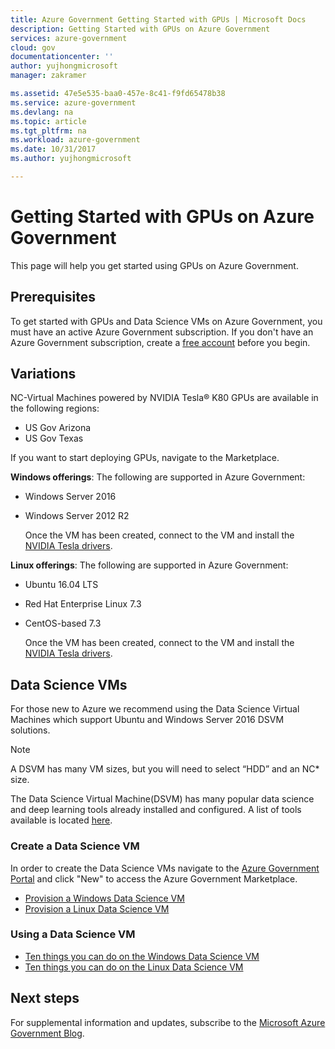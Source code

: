 ```yaml
---
title: Azure Government Getting Started with GPUs | Microsoft Docs
description: Getting Started with GPUs on Azure Government
services: azure-government
cloud: gov
documentationcenter: ''
author: yujhongmicrosoft
manager: zakramer

ms.assetid: 47e5e535-baa0-457e-8c41-f9fd65478b38
ms.service: azure-government
ms.devlang: na
ms.topic: article
ms.tgt_pltfrm: na
ms.workload: azure-government
ms.date: 10/31/2017
ms.author: yujhongmicrosoft

---
```


# Getting Started with GPUs on Azure Government
This page will help you get started using GPUs on Azure Government. 
## Prerequisites
To get started with GPUs and Data Science VMs on Azure Government, you must have an active Azure Government subscription.
If you don't have an Azure Government subscription, create a [free account](https://azure.microsoft.com/overview/clouds/government/) before you begin.

## Variations
NC-Virtual Machines powered by NVIDIA Tesla® K80 GPUs are available in the following regions:
- US Gov Arizona
- US Gov Texas

If you want to start deploying GPUs, navigate to the Marketplace.

**Windows offerings**:
The following are supported in Azure Government:
- Windows Server 2016
- Windows Server 2012 R2

    Once the VM has been created, connect to the VM and install the [NVIDIA Tesla drivers](../virtual-machines/windows/n-series-driver-setup.md). 

**Linux offerings**:
The following are supported in Azure Government:
- Ubuntu 16.04 LTS
- Red Hat Enterprise Linux 7.3
- CentOS-based 7.3

    Once the VM has been created, connect to the VM and install the [NVIDIA Tesla drivers](../virtual-machines/linux/n-series-driver-setup.md).

## Data Science VMs
For those new to Azure we recommend using the Data Science Virtual Machines which support Ubuntu and Windows Server 2016 DSVM solutions. 

>[!Note]
>A DSVM has many VM sizes, but you will need to select “HDD” and an NC* size.
>
> 

The Data Science Virtual Machine(DSVM) has many popular data science and deep learning tools already installed and configured. A list of tools available is located [here](../machine-learning/data-science-virtual-machine/overview.md).

### Create a Data Science VM
In order to create the Data Science VMs navigate to the [Azure Government Portal](https://portal.azure.us) and click "New" to access the Azure Government Marketplace.

- [Provision a Windows Data Science VM](../machine-learning/data-science-virtual-machine/provision-vm.md)
- [Provision a Linux Data Science VM](../machine-learning/data-science-virtual-machine/dsvm-ubuntu-intro.md)

### Using a Data Science VM
- [Ten things you can do on the Windows Data Science VM](../machine-learning/data-science-virtual-machine/vm-do-ten-things.md)
- [Ten things you can do on the Linux Data Science VM](../machine-learning/data-science-virtual-machine/linux-dsvm-walkthrough.md)

## Next steps
For supplemental information and updates, subscribe to the [Microsoft Azure Government Blog](https://blogs.msdn.microsoft.com/azuregov/).
